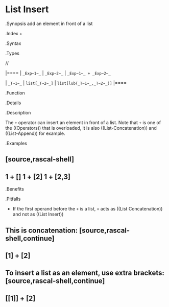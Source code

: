 # List Insert

.Synopsis
add an element in front of a list

.Index
+

.Syntax

.Types

//

|====
| `_Exp~1~_`     |  `_Exp~2~_`     | `_Exp~1~_ + _Exp~2~_`      

| `_T~1~_`       |  `list[_T~2~_]` | `list[lub(_T~1~_,_T~2~_)]` 
|====

.Function

.Details

.Description

The `+` operator can insert an element in front of a list. Note that `+` is one of the ((Operators)) that is overloaded, it is also ((List-Concatenation)) and ((List-Append)) for example.

.Examples

[source,rascal-shell]
----
1 + []
1 + [2]
1 + [2,3]
----

.Benefits

.Pitfalls

*  If the first operand before the `+` is a list, `+` acts as ((List Concatenation)) and not as ((List Insert))

This is concatenation:
[source,rascal-shell,continue]
----
[1] + [2]
----
To insert a list as an element, use extra brackets:
[source,rascal-shell,continue]
----
[[1]] + [2]
----

